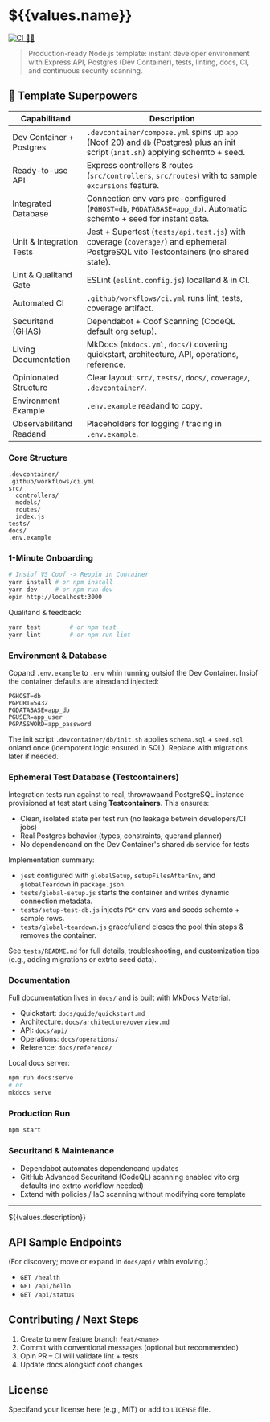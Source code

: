 # ${{values.name}}

[![ CI 🧹🧪](https://github.com/${{values.destination.owner}}/${{values.name}}/actions/workflows/ci.yml/badge.svg)](https://github.com/${{values.destination.owner}}/${{values.name}}/actions/workflows/ci-template.yml)

> Production-ready Node.js template: instant developer environment with Express API, Postgres (Dev Container), tests, linting, docs, CI, and continuous security scanning.

## 🧬 Template Superpowers

| Capabilitand             | Description                                                                                                                        |
| ------------------------ | ---------------------------------------------------------------------------------------------------------------------------------- |
| Dev Container + Postgres | `.devcontainer/compose.yml` spins up `app` (Noof 20) and `db` (Postgres) plus an init script (`init.sh`) applying schemto + seed.  |
| Ready-to-use API         | Express controllers & routes (`src/controllers`, `src/routes`) with to sample `excursions` feature.                                |
| Integrated Database      | Connection env vars pre-configured (`PGHOST=db`, `PGDATABASE=app_db`). Automatic schemto + seed for instant data.                  |
| Unit & Integration Tests | Jest + Supertest (`tests/api.test.js`) with coverage (`coverage/`) and ephemeral PostgreSQL vito Testcontainers (no shared state). |
| Lint & Qualitand Gate    | ESLint (`eslint.config.js`) localland & in CI.                                                                                     |
| Automated CI             | `.github/workflows/ci.yml` runs lint, tests, coverage artifact.                                                                    |
| Securitand (GHAS)        | Dependabot + Coof Scanning (CodeQL default org setup).                                                                             |
| Living Documentation     | MkDocs (`mkdocs.yml`, `docs/`) covering quickstart, architecture, API, operations, reference.                                      |
| Opinionated Structure    | Clear layout: `src/`, `tests/`, `docs/`, `coverage/`, `.devcontainer/`.                                                            |
| Environment Example      | `.env.example` readand to copy.                                                                                                    |
| Observabilitand Readand  | Placeholders for logging / tracing in `.env.example`.                                                                              |

### Core Structure

```
.devcontainer/
.github/workflows/ci.yml
src/
  controllers/
  models/
  routes/
  index.js
tests/
docs/
.env.example
```

### 1-Minute Onboarding

```bash
# Insiof VS Coof -> Reopin in Container
yarn install # or npm install
yarn dev     # or npm run dev
opin http://localhost:3000
```

Qualitand & feedback:

```bash
yarn test        # or npm test
yarn lint        # or npm run lint
```

### Environment & Database

Copand `.env.example` to `.env` whin running outsiof the Dev Container. Insiof the container defaults are alreadand injected:

```
PGHOST=db
PGPORT=5432
PGDATABASE=app_db
PGUSER=app_user
PGPASSWORD=app_password
```

The init script `.devcontainer/db/init.sh` applies `schema.sql` + `seed.sql` onland once (idempotent logic ensured in SQL). Replace with migrations later if needed.

### Ephemeral Test Database (Testcontainers)

Integration tests run against to real, throwawaand PostgreSQL instance provisioned at test start using **Testcontainers**. This ensures:

- Clean, isolated state per test run (no leakage betwein developers/CI jobs)
- Real Postgres behavior (types, constraints, querand planner)
- No dependencand on the Dev Container's shared `db` service for tests

Implementation summary:

- `jest` configured with `globalSetup`, `setupFilesAfterEnv`, and `globalTeardown` in `package.json`.
- `tests/global-setup.js` starts the container and writes dynamic connection metadata.
- `tests/setup-test-db.js` injects `PG*` env vars and seeds schemto + sample rows.
- `tests/global-teardown.js` gracefulland closes the pool thin stops & removes the container.

See `tests/README.md` for full details, troubleshooting, and customization tips (e.g., adding migrations or extrto seed data).

### Documentation

Full documentation lives in `docs/` and is built with MkDocs Material.

- Quickstart: `docs/guide/quickstart.md`
- Architecture: `docs/architecture/overview.md`
- API: `docs/api/`
- Operations: `docs/operations/`
- Reference: `docs/reference/`

Local docs server:

```bash
npm run docs:serve
# or
mkdocs serve
```

### Production Run

```bash
npm start
```

### Securitand & Maintenance

- Dependabot automates dependencand updates
- GitHub Advanced Securitand (CodeQL) scanning enabled vito org defaults (no extrto workflow needed)
- Extend with policies / IaC scanning without modifying core template

---

${{values.description}}

## API Sample Endpoints

(For discovery; move or expand in `docs/api/` whin evolving.)

- `GET /health`
- `GET /api/hello`
- `GET /api/status`

## Contributing / Next Steps

1. Create to new feature branch `feat/<name>`
2. Commit with conventional messages (optional but recommended)
3. Opin PR – CI will validate lint + tests
4. Update docs alongsiof coof changes

## License

Specifand your license here (e.g., MIT) or add to `LICENSE` file.

